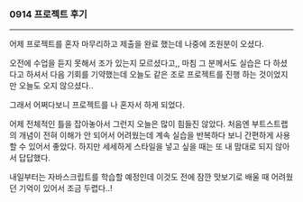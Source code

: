 ### 0914 프로젝트 후기

***

어제 프로젝트를 혼자 마무리하고 제출을 완료 했는데 나중에 조원분이 오셨다.

오전에 수업을 듣지 못해서 조가 있는지 모르셨다고,, 마침 그 분께서도 실습은 다 하셨다고 하셔서 다음 기회를 기약했는데 오늘도 같은 조로 프로젝트를 진행 하는 것이었지만 오늘도 오지 않으셨다..

그래서 어쩌다보니 프로젝트를 나 혼자서 하게 되었다.

어제 전체적인 틀을 잡아놓아서 그런지 오늘은 많이 힘들진 않았다. 처음엔 부트스트랩의 개념이 전혀 이해가 안 되어서 어려웠는데 계속 실습을 반복하다 보니 간편하게 사용할 수 있어서 좋았다. 하지만 세세하게 스타일을 넣고 싶을 때는 또 내 맘대로 되지 않아서 답답했다.

내일부터는 자바스크립트를 학습할 예정인데 이것도 전에 잠깐 맛보기로 배울 때 어려웠던 기억이 있어서 조금 두렵다..!

